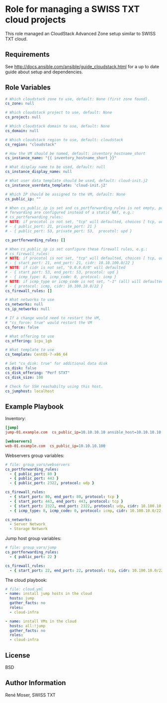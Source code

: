 Role for managing a SWISS TXT cloud projects
============================================

This role managed an CloudStack Advanced Zone setup similar to SWISS TXT cloud.

Requirements
------------

See http://docs.ansible.com/ansible/guide_cloudstack.html for a up to date guide about setup and dependencies.

Role Variables
--------------

~~~ yaml
# Which cloudstack zone to use, default: None (first zone found).
cs_zone: null

# Which cloudstack project to use, default: None
cs_project: null

# Which cloudstack domain to use, default: None
cs_domain: null

# Which cloudstack region to use, default: cloudstack
cs_region: "cloudstack"

# How the VM should be named, default: inventory_hostname_short
cs_instance_name: "{{ inventory_hostname_short }}"

# What display name to be used, default: null
cs_instance_display_name: null

# What user data template should be used, default: cloud-init.j2
cs_instance_userdata_template: 'cloud-init.j2'

# Which IP should be assigned to the VM, default: None
cs_public_ip: ""

# When cs_public_ip is set and cs_portforwarding_rules is not empty, port
# forwarding are configured instead of a static NAT, e.g.:
# cs_portforwarding_rules:
# NOTE: if procotol is not set, "tcp" will defaulted, choices [ tcp, udp ].
# - { public_port: 21, private_port: 21 }
# - { public_port: 53, private_port: 53,  procotol: upd }

cs_portforwarding_rules: []

# When cs_public_ip is set configure these firewall rules, e.g.:
# cs_firewall_rules:
# NOTE: if procotol is not set, "tcp" will defaulted, choices [ tcp, udp, icmp ]
# - { start_port: 21, end_port: 21, cidr: 10.10.100.0/22 }
# NOTE: if cidr is not set, "0.0.0.0/0" will defaulted
# - { start_port: 53, end_port: 53, procotol: upd }
# - { icmp_type: 8, icmp_code: 0, protocol: icmp }
# NOTE: if icmp_type or icmp_code is not set, "-1" (all) will defaulted
# - { protocol: icmp, cidr: 10.100.10.0/22 }
cs_firewall_rules: []

# What networks to use
cs_networks: null
cs_ip_networks: null

# If a change would need to restart the VM,
# "cs_force: true" would restart the VM
cs_force: false

# What offering to use
cs_offering: 1cpu_1gb

# What template to use
cs_template: CentOS-7-x86_64

# Set "cs_disk: true" for additional data disk
cs_disk: false
cs_disk_offering: "Perf STXT"
cs_disk_size: 100

# Check for SSH reachabilty using this host.
cs_jumphost: localhost
~~~

Example Playbook
----------------

Inventory:
~~~ ini
[jump]
jump-01.example.com  cs_public_ip=10.10.10.10 ansible_host=10.10.10.10

[webservers]
web-01.example.com  cs_public_ip=10.10.10.100
~~~

Webservers group variables:
~~~ yaml
# file: group_vars/webservers
cs_portforwarding_rules:
  - { public_port: 80 }
  - { public_port: 443 }
  - { public_port: 2322, protocol: udp }

cs_firewall_rules:
  - { start_port: 80, end_port: 80, protocol: tcp }
  - { start_port: 443, end_port: 443, protocol: tcp }
  - { start_port: 2322, end_port: 2322, protocol: udp, cidr: 10.100.10.0/22 }
  - { icmp_type: 8, icmp_code: 0, protocol: icmp, cidr: 10.100.10.0/22 }

cs_networks:
  - Server Network
  - Storage Network
~~~

Jump host group variables:
~~~ yaml
# file: group_vars/jump
cs_portforwarding_rules:
  - { public_port: 22 }

cs_firewall_rules:
  - { start_port: 22, end_port: 22, protocol: tcp, cidr: 10.100.10.0/22 }
~~~

The cloud playbook:
~~~ yaml
# file: cloud.yml
- name: install jump hosts in the cloud
  hosts: jump
  gather_facts: no
  roles:
  - cloud-infra

- name: install VMs in the cloud
  hosts: all:!jump
  gather_facts: no
  roles:
  - cloud-infra
~~~

License
-------

BSD

Author Information
------------------

René Moser, SWISS TXT

